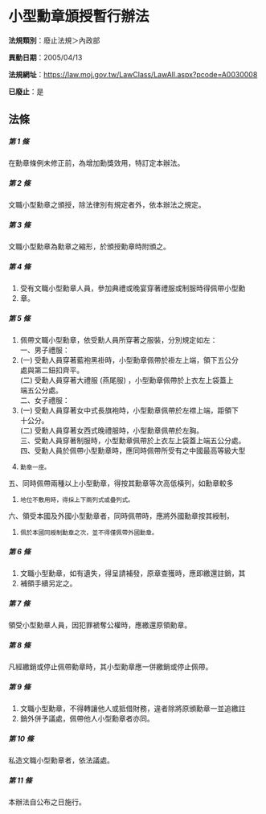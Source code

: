 # 小型勳章頒授暫行辦法

**法規類別**：廢止法規＞內政部

**異動日期**：2005/04/13  

**法規網址**：https://law.moj.gov.tw/LawClass/LawAll.aspx?pcode=A0030008

**已廢止**：是



## 法條
##### 第 1 條
在勳章條例未修正前，為增加勳獎效用，特訂定本辦法。

##### 第 2 條
文職小型勳章之頒授，除法律別有規定者外，依本辦法之規定。

##### 第 3 條
文職小型勳章為勳章之縮形，於頒授勳章時附頒之。

##### 第 4 條
1. 受有文職小型勳章人員，參加典禮或晚宴穿著禮服或制服時得佩帶小型勳
1. 章。

##### 第 5 條
1. 佩帶文職小型勳章，依受勳人員所穿著之服裝，分別規定如左：  
一、男子禮服：
1.  (一) 受勳人員穿著藍袍黑褂時，小型勳章佩帶於褂左上端，領下五公分  
      處與第二鈕扣齊平。  
 (二) 受勳人員穿著大禮服 (燕尾服) ，小型勳章佩帶於上衣左上袋蓋上  
      端五公分處。  
二、女子禮服：
1.  (一) 受勳人員穿著女中式長旗袍時，小型勳章佩帶於左襟上端，距領下  
      十公分。  
 (二) 受勳人員穿著女西式晚禮服時，小型勳章佩帶於左胸。  
三、受勳人員穿著制服時，小型勳章佩帶於上衣左上袋蓋上端五公分處。  
四、受勳人員於佩帶小型勳章時，應同時佩帶所受有之中國最高等級大型
1.     勳章一座。  
五、同時佩帶兩種以上小型勳章，得按其勳章等次高低橫列，如勳章較多
1.     地位不敷用時，得採上下兩列式或疊列式。  
六、領受本國及外國小型勳章者，同時佩帶時，應將外國勳章按其綬制，
1.     佩於本國同綬制勳章之次，並不得僅佩帶外國勳章。

##### 第 6 條
1. 文職小型勳章，如有遺失，得呈請補發，原章查獲時，應即繳還註銷，其
1. 補領手續另定之。

##### 第 7 條
領受小型勳章人員，因犯罪褫奪公權時，應繳還原領勳章。

##### 第 8 條
凡經繳銷或停止佩帶勳章時，其小型勳章應一併繳銷或停止佩帶。

##### 第 9 條
1. 文職小型勳章，不得轉讓他人或抵借財務，違者除將原頒勳章一並追繳註
1. 銷外併予議處，佩帶他人小型勳章者亦同。

##### 第 10 條
私造文職小型勳章者，依法議處。

##### 第 11 條
本辦法自公布之日施行。


